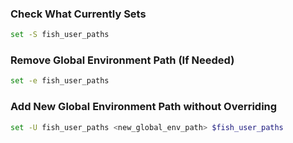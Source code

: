 ### Check What Currently Sets
```bash
set -S fish_user_paths
```

### Remove Global Environment Path (If Needed)
```bash
set -e fish_user_paths
```

### Add New Global Environment Path without Overriding
```bash
set -U fish_user_paths <new_global_env_path> $fish_user_paths
```

